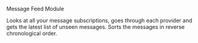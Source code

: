 Message Feed Module

Looks at all your message subscriptions, goes through each provider and gets the latest list of unseen messages. Sorts
the messages in reverse chronological order.
